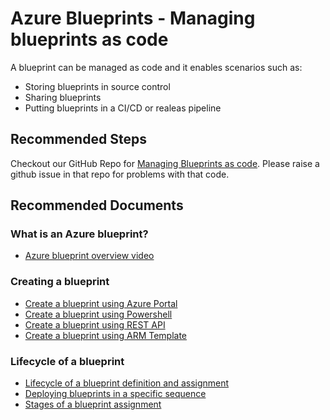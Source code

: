 <!-- for "other" support topic -->
<properties
    pageTitle="Managing blueprints as code"
    description="Managing blueprints as code"
    service="microsoft.blueprint"
    resource="blueprintDefinitions"
    authors="angel-perez"
    ms.author="anperez"
    displayOrder=""
    selfHelpType="generic"
    supportTopicIds="32739607"
    resourceTags=""
    productPesIds="16600"
    cloudEnvironments="public, fairfax, usnat, ussec"
    articleId="6298586f-5b16-441a-a5cd-eb9d8a7f49f0-blueprint-definition-managing-as-code"
    ownershipId="Compute_AzureBlueprint"
/>

# Azure Blueprints - Managing blueprints as code

A blueprint can be managed as code and it enables scenarios such as:
* Storing blueprints in source control
* Sharing blueprints
* Putting blueprints in a CI/CD or realeas pipeline

## **Recommended Steps**

Checkout our GitHub Repo for [Managing Blueprints as code](https://github.com/Azure/azure-blueprints/blob/master/README.md). Please raise a github issue in that repo for problems with that code.

## **Recommended Documents**
### What is an Azure blueprint?
* [Azure blueprint overview video](https://docs.microsoft.com/en-us/azure/governance/blueprints/overview#video-overview)
### Creating a blueprint
* [Create a blueprint using Azure Portal](https://docs.microsoft.com/en-us/azure/governance/blueprints/create-blueprint-portal)
* [Create a blueprint using Powershell](https://docs.microsoft.com/en-us/azure/governance/blueprints/create-blueprint-powershell)
* [Create a blueprint using REST API](https://docs.microsoft.com/en-us/azure/governance/blueprints/create-blueprint-rest-api)
* [Create a blueprint using ARM Template](https://docs.microsoft.com/en-us/azure/azure-resource-manager/templates/deploy-to-subscription??toc=/azure/governance/blueprints/toc.json&bc=/azure/governance/blueprints/breadcrumb/toc.json)
### Lifecycle of a blueprint
* [Lifecycle of a blueprint definition and assignment](https://docs.microsoft.com/azure/governance/blueprints/concepts/lifecycle)
* [Deploying blueprints in a specific sequence](https://docs.microsoft.com/azure/governance/blueprints/concepts/sequencing-order)
* [Stages of a blueprint assignment](https://docs.microsoft.com/azure/governance/blueprints/concepts/deployment-stages)
